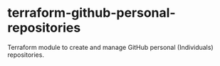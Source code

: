 # terraform-github-personal-repositories
Terraform module to create and manage GitHub personal (Individuals) repositories.
